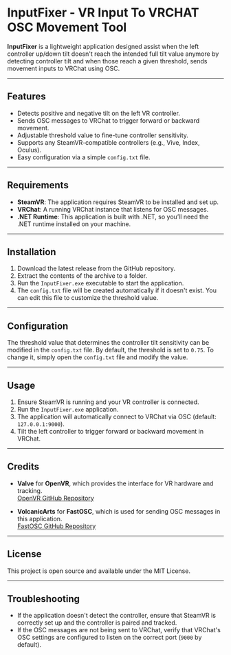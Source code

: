 # InputFixer - VR Input To VRCHAT OSC Movement Tool

**InputFixer** is a lightweight application designed assist when the left controller up/down tilt doesn't reach the intended full tilt value anymore by detecting controller tilt and when those reach a given threshold, sends movement inputs to VRChat using OSC.

---

## Features
- Detects positive and negative tilt on the left VR controller.
- Sends OSC messages to VRChat to trigger forward or backward movement.
- Adjustable threshold value to fine-tune controller sensitivity.
- Supports any SteamVR-compatible controllers (e.g., Vive, Index, Oculus).
- Easy configuration via a simple `config.txt` file.

---

## Requirements
- **SteamVR**: The application requires SteamVR to be installed and set up.
- **VRChat**: A running VRChat instance that listens for OSC messages.
- **.NET Runtime**: This application is built with .NET, so you’ll need the .NET runtime installed on your machine.

---

## Installation
1. Download the latest release from the GitHub repository.
2. Extract the contents of the archive to a folder.
3. Run the `InputFixer.exe` executable to start the application.
4. The `config.txt` file will be created automatically if it doesn't exist. You can edit this file to customize the threshold value.

---

## Configuration
The threshold value that determines the controller tilt sensitivity can be modified in the `config.txt` file. By default, the threshold is set to `0.75`. To change it, simply open the `config.txt` file and modify the value.

---


## Usage
1. Ensure SteamVR is running and your VR controller is connected.
2. Run the `InputFixer.exe` application.
3. The application will automatically connect to VRChat via OSC (default: `127.0.0.1:9000`).
4. Tilt the left controller to trigger forward or backward movement in VRChat.

---

## Credits
- **Valve** for **OpenVR**, which provides the interface for VR hardware and tracking.  
  [OpenVR GitHub Repository](https://github.com/ValveSoftware/openvr)
  
- **VolcanicArts** for **FastOSC**, which is used for sending OSC messages in this application.  
  [FastOSC GitHub Repository](https://github.com/VolcanicArts/FastOSC)

---

## License
This project is open source and available under the MIT License.

---

## Troubleshooting
- If the application doesn't detect the controller, ensure that SteamVR is correctly set up and the controller is paired and tracked.
- If the OSC messages are not being sent to VRChat, verify that VRChat's OSC settings are configured to listen on the correct port (`9000` by default).
